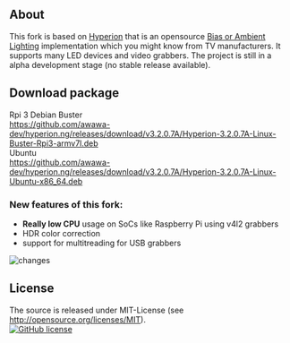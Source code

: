 ## About 

This fork is based on [Hyperion](https://github.com/hyperion-project/hyperion.ng) that is an opensource [Bias or Ambient Lighting](https://en.wikipedia.org/wiki/Bias_lighting) implementation which you might know from TV manufacturers. It supports many LED devices and video grabbers. The project is still in a alpha development stage (no stable release available).

## Download package

Rpi 3 Debian Buster<br/>
<a href = "https://github.com/awawa-dev/hyperion.ng/releases/download/v3.2.0.7A/Hyperion-3.2.0.7A-Linux-Buster-Rpi3-armv7l.deb">https://github.com/awawa-dev/hyperion.ng/releases/download/v3.2.0.7A/Hyperion-3.2.0.7A-Linux-Buster-Rpi3-armv7l.deb</a>
<br/>
Ubuntu <br/>
<a href = "https://github.com/awawa-dev/hyperion.ng/releases/download/v3.2.0.7A/Hyperion-3.2.0.7A-Linux-Ubuntu-x86_64.deb">https://github.com/awawa-dev/hyperion.ng/releases/download/v3.2.0.7A/Hyperion-3.2.0.7A-Linux-Ubuntu-x86_64.deb</a>

### New features of this fork:

* <b>Really low CPU</b> usage on SoCs like Raspberry Pi using v4l2 grabbers
* HDR color correction
* support for multitreading for USB grabbers

<img src='https://i.postimg.cc/RZnQtydk/changes.png' border='0' alt='changes'/>

## License
The source is released under MIT-License (see http://opensource.org/licenses/MIT).<br>
[![GitHub license](https://img.shields.io/badge/License-MIT-yellow.svg)](https://raw.githubusercontent.com/hyperion-project/hyperion.ng/master/LICENSE)
